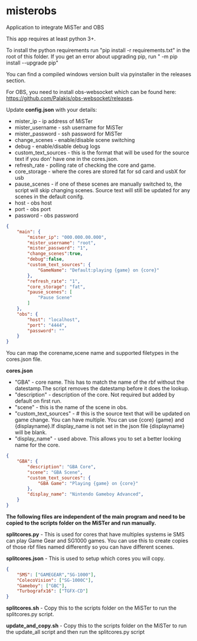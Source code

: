 # misterobs
Application to integrate MiSTer and OBS

This app requires at least python 3+.

To install the python requirements run "pip install -r requirements.txt" in the root of this folder.
If you get an error about upgrading pip, run " -m pip install --upgrade pip"

You can find a compiled windows version built via pyinstaller in the releases section.

For OBS, you need to install obs-websocket which can be found here: https://github.com/Palakis/obs-websocket/releases.

Update **config.json** with your details:

* mister_ip - ip address of MiSTer
* mister_username - ssh username for MiSTer
* mister_password - ssh password for MiSTer
* change_scenes - enable/disable scene switching
* debug - enable/disable debug logs
* custom_text_sources - this is the format that will be used for the source text if you don' have one in the cores.json.
* refresh_rate - polling rate of checking the core and game.
* core_storage - where the cores are stored fat for sd card and usbX for usb 
* pause_scenes - if one of these scenes are manually switched to, the script will skip changing scenes. Source text will still be updated for any scenes in the default conifg.
* host - obs host
* port - obs port
* password - obs password

```json
{
    "main": {
        "mister_ip": "000.000.00.000",
        "mister_username": "root",
        "mister_password": "1",
        "change_scenes":true, 
        "debug":false,
        "custom_text_sources": {
            "GameName": "Default:playing {game} on {core}"
        },
        "refresh_rate": "1",
        "core_storage": "fat",
        "pause_scenes": [
            "Pause Scene"
        ]
    },
    "obs": {
        "host": "localhost",
        "port": "4444",
        "password": ""
    }
}
```
You can map the corename,scene name and supported filetypes in the cores.json file.

**cores.json**

* "GBA" - core name. This has to match the name of the rbf without the datestamp.The script removes the datestamp before it does the lookup.
* "description" - description of the core. Not required but added by default on first run.
* "scene" - this is the name of the scene in obs.
* "custom_text_sources" -  # this is the source text that will be updated on game change. You can have multiple. You can use {core} {game} and {displayname}.If display_name is not set in the json file {displayname} will be blank.
* "display_name" - used above. This allows you to set a better looking name for the core.

```json
{
    "GBA": {   
        "description": "GBA Core",
        "scene": "GBA Scene",
        "custom_text_sources": {             
            "GBA Game": "Playing {game} on {core}"
        },
        "display_name": "Nintendo Gameboy Advanced",
    }
}
```


**The following files are independent of the main program and need to be copied to the scripts folder on the MiSTer and run manually.**

**splitcores.py** - This is used for cores that have multiples systems ie SMS can play Game Gear and SG1000 games. You can use this to create copies of those rbf files named differently so you can have different scenes.

**splitcores.json** - This is used to setup which cores you will copy.

```json
{
    "SMS": ["GAMEGEAR","SG-1000"],
    "ColecoVision": ["SG-1000C"],
    "Gameboy": ["GBC"],
    "Turbografx16": ["TGFX-CD"]
}
```

**splitcores.sh** - Copy this to the scripts folder on the MiSTer to run the splitcores.py script.

**update_and_copy.sh** - Copy this to the scripts folder on the MiSTer to run the update_all script and then run the splitcores.py script
